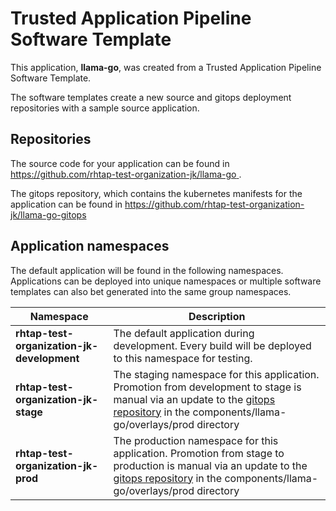 # Trusted Application Pipeline Software Template

This application, **llama-go**, was created from a Trusted Application Pipeline Software Template.

The software templates create a new source and gitops deployment repositories with a sample source application. 

## Repositories

The source code for your application can be found in [https://github.com/rhtap-test-organization-jk/llama-go ](https://github.com/rhtap-test-organization-jk/llama-go ).
 
The gitops repository, which contains the kubernetes manifests for the application can be found in 
[https://github.com/rhtap-test-organization-jk/llama-go-gitops ](https://github.com/rhtap-test-organization-jk/llama-go-gitops ) 

## Application namespaces 

The default application will be found in the following namespaces. Applications can be deployed into unique namespaces or multiple software templates can also bet generated into the same group namespaces.  

|  Namespace   |  Description   |  
| -------- | -------- |   
| **rhtap-test-organization-jk-development** | The default application during development. Every build will be deployed to this namespace for testing. | 
| **rhtap-test-organization-jk-stage** | The staging namespace for this application. Promotion from development to stage is manual via an update to the [gitops repository](https://github.com/rhtap-test-organization-jk/llama-go-gitops ) in the components/llama-go/overlays/prod directory |  
| **rhtap-test-organization-jk-prod** | The production namespace for this application. Promotion from stage to production is manual via an update to the [gitops repository](https://github.com/rhtap-test-organization-jk/llama-go-gitops ) in the components/llama-go/overlays/prod directory | 